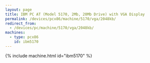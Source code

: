 ```yaml
---
layout: page
title: IBM PC AT (Model 5170, 2Mb, 20Mb Drive) with VGA Display
permalink: /devices/pcx86/machine/5170/vga/2048kb/
redirect_from:
  - /devices/pc/machine/5170/vga/2048kb/
machines:
  - type: pcx86
    id: ibm5170
---
```


{% include machine.html id="ibm5170" %}
